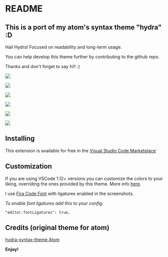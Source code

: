 # README

## This is a port of my atom's syntax theme "hydra" :D

Hail Hydra! Focused on readability and long-term usage.

You can help develop this theme further by contributing to the github repo.

Thanks and don't forget to say hi!! :)

![](https://raw.githubusercontent.com/juanmnl/vs-hydra/master/screenshots/preview.jpeg)

![](https://raw.githubusercontent.com/juanmnl/vs-hydra/master/screenshots/css.jpeg)

![](https://raw.githubusercontent.com/juanmnl/vs-hydra/master/screenshots/json.jpeg)

![](https://raw.githubusercontent.com/juanmnl/vs-hydra/master/screenshots/js.jpeg)

![](https://raw.githubusercontent.com/juanmnl/vs-hydra/master/screenshots/html.jpeg)

![](https://raw.githubusercontent.com/juanmnl/vs-hydra/master/screenshots/md.jpeg)

## Installing

This extension is available for free in the
[Visual Studio Code Marketplace](https://marketplace.visualstudio.com/items/juanmnl.vscode-theme-hydra)`

## Customization

If you are using VSCode 1.12+ versions you can customize the colors to your
liking, overriding the ones provided by this theme. More info
[here](https://code.visualstudio.com/docs/getstarted/theme-color-reference).

I use [Fira Code Font](https://github.com/tonsky/FiraCode) with ligatures
enabled in the screenshots.

_To enable font ligatures add this to your config:_

`"editor.fontLigatures": true,`

## Credits (original theme for atom)

[hydra-syntax-theme Atom](https://atom.io/themes/hydra-syntax-theme)

**Enjoy!**
